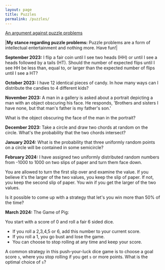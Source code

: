```yaml
---
layout: page
title: Puzzles
permalink: /puzzles/
---
```


[An argument against puzzle problems](https://www.stat.berkeley.edu/~aldous/Blog/puzzles_harmful.html)

|**My stance regarding puzzle problems:** Puzzle problems are a form of intellectual entertainment and nothing more.
Have fun!|

**September 2023:**
I flip a fair coin until I see two heads (HH) or until I see a heads followed by a tails (HT).
Should the number of expected flips until I see HH be less than, equal to, or larger than the expected 
number of flips until I see a HT?

**October 2023:**
I have 12 identical pieces of candy. In how many ways can I distribute the candies to 4 
different kids?

**November 2023:**
A man in a gallery is asked about a portrait depicting a man with an object obscuring his face.
He responds, 'Brothers and sisters I have none, but that man's father is my father's son.'

What is the object obscuring the face of the man in the portrait?

**December 2023:**
Take a circle and draw two chords at random on the circle. What's the probability that the two 
chords intersect?

**January 2024:**
What is the probability that three uniformly random points on a circle will be contained in some semicircle?

**February 2024:**
I have assigned two uniformly distributed random numbers from -1000 to 1000 on two slips of paper and turn them face down.

You are allowed to turn the first slip over and examine the value. If you believe it's the larger of the two values, you keep
the slip of paper. If not, you keep the second slip of paper. You win if you get the larger of the two values.

Is it possible to come up with a strategy that let's you win more than 50% of the time?

**March 2024:**
The Game of Pig:

You start with a score of 0 and roll a fair 6 sided dice. 

* If you roll a 2,3,4,5 or 6, add this number to your current score. 
* If you roll a 1, you go bust and lose the game.
* You can choose to stop rolling at any time and keep your score.

A common strategy in this push-your-luck dice game is to choose a goal score `s`, where you 
stop rolling if you get `s` or more points. What is the optimal choice of `s`?